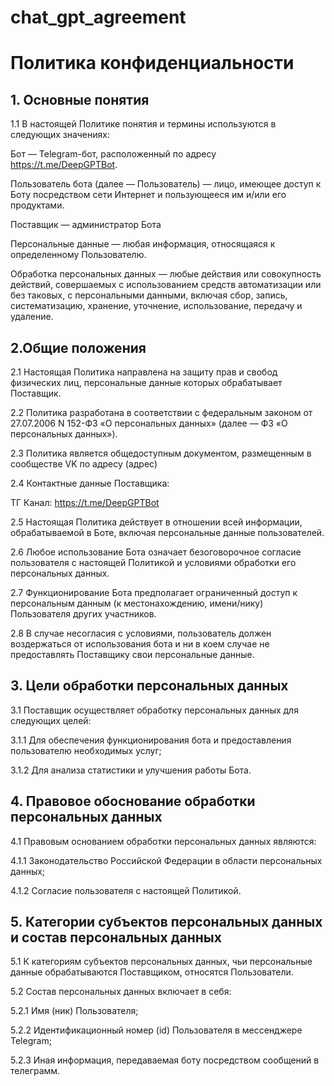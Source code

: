 # chat_gpt_agreement

# Политика конфиденциальности

## 1. Основные понятия

1.1 В настоящей Политике понятия и термины используются в следующих значениях:

Бот — Telegram-бот, расположенный по адресу https://t.me/DeepGPTBot.

Пользователь бота (далее — Пользователь) — лицо, имеющее доступ к Боту посредством сети Интернет и пользующееся им и/или его продуктами.

Поставщик — администратор Бота

Персональные данные — любая информация, относящаяся к определенному Пользователю.

Обработка персональных данных — любые действия или совокупность действий, совершаемых с использованием средств автоматизации или без таковых, с персональными данными, включая сбор, запись, систематизацию, хранение, уточнение, использование, передачу и удаление.

## 2.Общие положения

2.1 Настоящая Политика направлена на защиту прав и свобод физических лиц, персональные данные которых обрабатывает Поставщик.

2.2 Политика разработана в соответствии с федеральным законом от 27.07.2006 N 152-ФЗ «О персональных данных» (далее — ФЗ «О персональных данных»).

2.3 Политика является общедоступным документом, размещенным в сообществе VK по адресу (адрес)

2.4 Контактные данные Поставщика:

ТГ Канал: https://t.me/DeepGPTBot

2.5 Настоящая Политика действует в отношении всей информации, обрабатываемой в Боте, включая персональные данные пользователей.

2.6 Любое использование Бота означает безоговорочное согласие пользователя с настоящей Политикой и условиями обработки его персональных данных.

2.7 Функционирование Бота предполагает ограниченный доступ к персональным данным (к местонахождению, имени/нику) Пользователя других участников.

2.8 В случае несогласия с условиями, пользователь должен воздержаться от использования бота и ни в коем случае не предоставлять Поставщику свои персональные данные.

## 3. Цели обработки персональных данных

3.1 Поставщик осуществляет обработку персональных данных для следующих целей:

3.1.1 Для обеспечения функционирования бота и предоставления пользователю необходимых услуг;

3.1.2 Для анализа статистики и улучшения работы Бота.

## 4. Правовое обоснование обработки персональных данных

4.1 Правовым основанием обработки персональных данных являются:

4.1.1 Законодательство Российской Федерации в области персональных данных;

4.1.2 Согласие пользователя с настоящей Политикой.

## 5. Категории субъектов персональных данных и состав персональных данных

5.1 К категориям субъектов персональных данных, чьи персональные данные обрабатываются Поставщиком, относятся Пользователи.

5.2 Состав персональных данных включает в себя:

5.2.1 Имя (ник) Пользователя;

5.2.2 Идентификационный номер (id) Пользователя в мессенджере Telegram;

5.2.3 Иная информация, передаваемая боту посредством сообщений в телеграмм.
